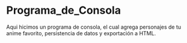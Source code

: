 # Programa_de_Consola
Aqui hicimos un programa de consola, el cual agrega personajes de tu anime favorito, persistencia de datos y exportación a HTML.
